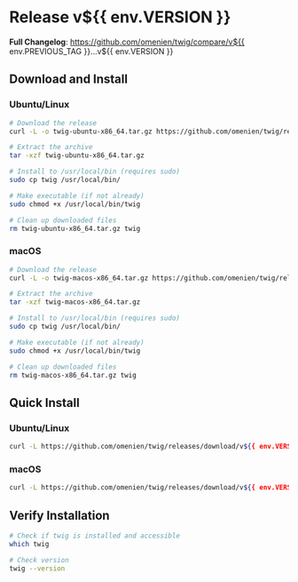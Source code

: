 # Release v${{ env.VERSION }}

**Full Changelog**: https://github.com/omenien/twig/compare/v${{ env.PREVIOUS_TAG }}...v${{ env.VERSION }}

## Download and Install

### Ubuntu/Linux

```bash
# Download the release
curl -L -o twig-ubuntu-x86_64.tar.gz https://github.com/omenien/twig/releases/download/v${{ env.VERSION }}/twig-ubuntu-x86_64-${{ env.VERSION }}.tar.gz

# Extract the archive
tar -xzf twig-ubuntu-x86_64.tar.gz

# Install to /usr/local/bin (requires sudo)
sudo cp twig /usr/local/bin/

# Make executable (if not already)
sudo chmod +x /usr/local/bin/twig

# Clean up downloaded files
rm twig-ubuntu-x86_64.tar.gz twig
```

### macOS

```bash
# Download the release
curl -L -o twig-macos-x86_64.tar.gz https://github.com/omenien/twig/releases/download/v${{ env.VERSION }}/twig-macos-x86_64-${{ env.VERSION }}.tar.gz

# Extract the archive
tar -xzf twig-macos-x86_64.tar.gz

# Install to /usr/local/bin (requires sudo)
sudo cp twig /usr/local/bin/

# Make executable (if not already)
sudo chmod +x /usr/local/bin/twig

# Clean up downloaded files
rm twig-macos-x86_64.tar.gz twig
```

## Quick Install

### Ubuntu/Linux
```bash
curl -L https://github.com/omenien/twig/releases/download/v${{ env.VERSION }}/twig-ubuntu-x86_64-${{ env.VERSION }}.tar.gz | tar -xz && sudo cp twig /usr/local/bin/ && sudo chmod +x /usr/local/bin/twig && rm twig
```

### macOS
```bash
curl -L https://github.com/omenien/twig/releases/download/v${{ env.VERSION }}/twig-macos-x86_64-${{ env.VERSION }}.tar.gz | tar -xz && sudo cp twig /usr/local/bin/ && sudo chmod +x /usr/local/bin/twig && rm twig
```

## Verify Installation

```bash
# Check if twig is installed and accessible
which twig

# Check version
twig --version
```

